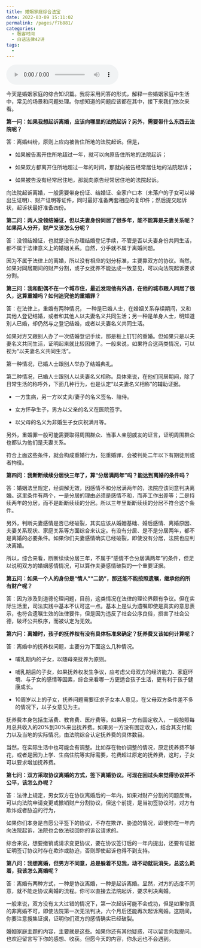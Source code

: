 ```yaml
---
title: 婚姻家庭综合法宝
date: 2022-03-09 15:11:02
permalink: /pages/f7b881/
categories:
  - 极客时间
  - 白话法律42讲
tags:
  - 
---
```

<audio title="41.婚姻家庭综合法宝" src="https://static001.geekbang.org/resource/audio/bc/49/bc7c8ced0f48c2d5daf8a9532fe01049.mp3" controls="controls"></audio> 
<p>今天是婚姻家庭的综合知识篇。我将采用问答的形式，解释一些婚姻家庭中生活中，常见的场景和问题处理。你想知道的问题应该都在其中，接下来我们依次来看。</p><p><strong>第一问：如果我想起诉离婚，应该向哪里的法院起诉？另外，需要带什么东西去法院呢？</strong></p><p>答：离婚纠纷，原则上应向被告住所地的法院起诉。但是，</p><ul>
<li>
<p>如果被告离开住所地超过一年，就可以向原告住所地的法院起诉；</p>
</li>
<li>
<p>如果双方都离开住所地超过一年的时间，那就向被告经常居住地的法院起诉；</p>
</li>
<li>
<p>如果被告没有经常居住地，那就向原告经常居住地的法院起诉。</p>
</li>
</ul><p>向法院起诉离婚，一般需要带身份证、结婚证、全家户口本（未落户的子女可以带出生证明）、财产证明等证件，同时最好准备两套相应的复印件；然后提交起诉状，起诉状最好准备四份。</p><p><strong>第二问：两人没领结婚证，但以夫妻身份同居了很多年，能不能算是夫妻关系呢？如果两人分开，财产又该怎么分呢？</strong></p><p>答：没领结婚证，也就是没有办理结婚登记手续，不管是否以夫妻身份共同生活，都不属于法律意义上的婚姻关系。自然，分手就不属于离婚问题。</p><p>因为不属于法律上的离婚，所以没有相应的划分标准，主要靠双方的协议。当然，如果对同居期间的财产分割，或子女抚养不能达成一致意见，可以向法院起诉要求分割。</p><!-- [[[read_end]]] --><p><strong>第三问：我和配偶不在一个城市住，最近发现他有外遇，在他的城市跟人同居了很久，这算重婚吗？如何追究他的重婚罪？</strong></p><p>答：在法律上，重婚有两种情况， 一种是已婚人士，在婚姻关系存续期间，又和其他人登记结婚，或者和其他人以夫妻名义共同生活；另一种是单身人士，明知道别人已婚，却仍然与之登记结婚，或者以夫妻名义共同生活。</p><p>如果对方又跟别人办了一次结婚登记手续，那是板上钉钉的重婚。但如果只是以夫妻名义共同生活，证明起来就比较困难了。一般来说，如果符合这两类情况，可以视为“以夫妻名义共同生活”。</p><p>第一种情况，已婚人士跟别人举办了结婚典礼。</p><p>第二种情况，已婚人士跟别人以夫妻名义相称。具体来说，在他们同居期间，除了日常生活的称呼外，下面几种行为，也是认定“以夫妻名义相称”的辅助证据。</p><ul>
<li>
<p>一方生病，另一方以丈夫/妻子的名义签名、陪侍。</p>
</li>
<li>
<p>女方怀孕生子，男方以父亲的名义在医院签字。</p>
</li>
<li>
<p>以父母的名义为非婚生子女庆祝满月等。</p>
</li>
</ul><p>另外，重婚罪一般可能需要取得周围群众、当事人亲朋戚友的证言，证明周围群众也都认为他们是夫妻关系。</p><p>符合上面这些条件，就会构成重婚行为，犯重婚罪，会被判处二年以下有期徒刑或者拘役。</p><p><strong>第四问：我断断续续分居快三年了，算“分居满两年”吗？能达到离婚的条件吗？</strong></p><p>答：婚姻法里规定，经调解无效，因感情不和分居满两年的，法院应该同意判决离婚。这里条件有两个，一是分居的理由必须是感情不和，而非工作出差等；二是持续两年的分居，而不是断断续续的分居。所以三年里断断续续的分居不符合这个条件。</p><p>另外，判断夫妻感情是否已经破裂，其实应该从婚姻基础、婚后感情、离婚原因、夫妻关系现状、家庭关系等方面综合来认定。有没有分居、是不是分居两年，都不是离婚的必要条件。如果你们夫妻感情确实已经破裂，即使没有分居，法院也应判决离婚。</p><p>所以，综合来看，断断续续分居三年，不属于“感情不合分居满两年”的条件，但足以说明双方的婚姻感情情况，可以算作夫妻感情破裂的一个重要证据。</p><p><strong>第五问：如果一个人的身份是“情人”“二奶”，那还能不能按照遗嘱，继承他的所有财产呢？</strong></p><p>答：因为涉及到道德伦理问题，目前，这类情况在法律的理论界颇有争议。但在实际生活里，司法实践中基本不认可这一点。基本上是认为遗嘱即使是真实的意思表示，也符合遗嘱生效的法律要件，但是因为违反了社会公序良俗，损害了社会公德，破坏公共秩序，而被认定为无效。</p><p><strong>第六问：离婚时，孩子的抚养权有没有具体标准来确定？抚养费又该如何计算呢？</strong></p><p>答：离婚中的抚养权问题，主要分为下面这么几种情况。</p><ul>
<li>
<p>哺乳期内的子女，以随母亲抚养为原则。</p>
</li>
<li>
<p>哺乳期后的子女，如果抚养权发生争议，应考虑父母双方的经济能力、家庭环境、与子女的感情等因素，综合来看哪一方更适合孩子生活，更有利于孩子健康成长。</p>
</li>
<li>
<p>10周岁以上的子女，抚养问题需要征求子女本人意见，在父母双方条件差不多的情况下，以子女意见为主。</p>
</li>
</ul><p>抚养费本身包括生活费、教育费、医疗费等。如果另一方有固定收入，一般按照每月总共收入的20%到30%来出抚养费。如果另一方没有固定收入，结合其支付能力以及当地的实际情况，由法院综合认定抚养费的具体数目。</p><p>当然，在实际生活中也可能会有调整。比如存在物价调整的情况，原定抚养费不够花，或者是因为上学、生病住院等实际需要，花费超过原定的抚养费，这时，子女可以要求增加抚养费。</p><p><strong>第七问：双方采取协议离婚的方式，签下离婚协议。可现在回过头来觉得协议并不公平，该怎么办呢？</strong></p><p>答：法律上规定，男女双方在协议离婚后的一年内，如果对财产分割的问题反悔，可以向法院申请变更或撤销财产分割协议，但这个前提，是当初签协议时，对方有欺诈或者胁迫的行为，</p><p>如果你们本身是自愿公平签下的协议，不存在欺诈、胁迫的情况，即使你在一年内向法院起诉，法院也会依法驳回你的诉讼请求的。</p><p>综合来说，想要撤销或请求变更协议，要在协议签订后的一年内提出，还要有证据证明签订协议时存在欺诈或胁迫，否则即使起诉也得不到支持。</p><p><strong>第八问：我想离婚，但男方不同意，总是躲着不见我，动不动就玩消失，总这么耗着，我该怎么离婚呢？</strong></p><p>答：离婚有两种方式，一种是协议离婚，一种是起诉离婚。显然，对方的态度不同意，就不能走协议离婚的流程。你可以直接去法院起诉，要求判决离婚。</p><p>一般来说，双方没有太大过错的情况下，第一次起诉可能不会成功，但是如果你真的非离婚不可，即使法院第一次无法判决，六个月后还能再次起诉离婚。这期间，你要注意搜集证据，证明你们双方的感情确实已经破裂。</p><p>婚姻家庭主题的内容，主要就是这些。如果你还有其他疑惑，可以留言向我提问。也欢迎留言写下你的感想、收获。但愿今天的内容，你永远也不会遇到。</p><p></p>
